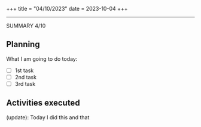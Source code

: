 +++
title = "04/10/2023"
date = 2023-10-04
+++

---

SUMMARY 4/10

## Planning

What I am going to do today: 

- [ ] 1st task
- [ ] 2nd task
- [ ] 3rd task

## Activities executed

(update): Today I did this and that
